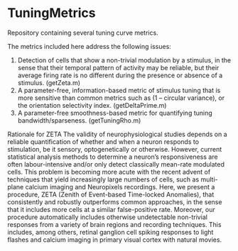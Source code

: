 # TuningMetrics
 Repository containing several tuning curve metrics.
 
The metrics included here address the following issues: 
1) Detection of cells that show a non-trivial modulation by a stimulus, in the sense that their temporal pattern of activity may be reliable, but their average firing rate is no different during the presence or absence of a stimulus. (getZeta.m)
2) A parameter-free, information-based metric of stimulus tuning that is more sensitive than common metrics such as (1 – circular variance), or the orientation selectivity index. (getDeltaPrime.m)
3) A parameter-free smoothness-based metric for quantifying tuning bandwidth/sparseness. (getTuningRho.m)

Rationale for ZETA
The validity of neurophysiological studies depends on a reliable quantification of whether and when a neuron responds to stimulation, be it sensory, optogenetically or otherwise. However, current statistical analysis methods to determine a neuron’s responsiveness are often labour-intensive and/or only detect classically mean-rate modulated cells. This problem is becoming more acute with the recent advent of techniques that yield increasingly large numbers of cells, such as multi-plane calcium imaging and Neuropixels recordings. Here, we present a procedure, ZETA (Zenith of Event-based Time-locked Anomalies), that consistently and robustly outperforms common approaches, in the sense that it includes more cells at a similar false-positive rate. Moreover, our procedure automatically includes otherwise undetectable non-trivial responses from a variety of brain regions and recording techniques. This includes, among others, retinal ganglion cell spiking responses to light flashes and calcium imaging in primary visual cortex with natural movies. 
